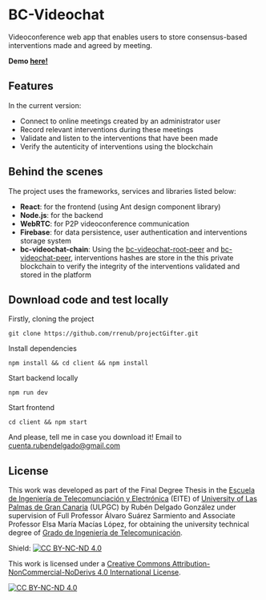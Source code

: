 # BC-Videochat

Videoconference web app that enables users to store consensus-based interventions made and agreed by meeting.

**Demo [here!](https://bc-videochat.herokuapp.com/dashboard)**

## Features

In the current version:
* Connect to online meetings created by an administrator user
* Record relevant interventions during these meetings
* Validate and listen to the interventions that have been made 
* Verify the autenticity of interventions using the blockchain 

## Behind the scenes

The project uses the frameworks, services and libraries listed below:
* **React**: for the frontend (using Ant design component library)
* **Node.js**: for the backend
* **WebRTC**: for P2P videoconference communication
* **Firebase**: for data persistence, user authentication and interventions storage system
* **bc-videochat-chain**: Using the [bc-videochat-root-peer](https://github.com/rrenub/bc-videochat-peer) and [bc-videochat-peer](https://github.com/rrenub/bc-videochat-root-peer), interventions hashes are store in the this private blockchain to verify the integrity of the interventions validated and stored in the platform

## Download code and test locally

Firstly, cloning the project

```
git clone https://github.com/rrenub/projectGifter.git
```

Install dependencies

```
npm install && cd client && npm install
```

Start backend locally

```
npm run dev
```

Start frontend

```
cd client && npm start
```

And please, tell me in case you download it! Email to cuenta.rubendelgado@gmail.com

## License

This work was developed as part of the Final Degree Thesis in the [Escuela de Ingeniería de Telecomunciación y Electrónica](https://eite.ulpgc.es/index.php/es/) (EITE) of [University of Las Palmas de Gran Canaria](https://www.ulpgc.es/) (ULPGC) by Rubén Delgado González under supervision of Full Professor Álvaro Suárez Sarmiento and Associate Professor Elsa María Macías López, for obtaining the university technical degree of [Grado de Ingeniería de Telecomunicación](https://www2.ulpgc.es/plan-estudio/4037).

Shield: [![CC BY-NC-ND 4.0][cc-by-nc-nd-shield]][cc-by-nc-nd]

This work is licensed under a
[Creative Commons Attribution-NonCommercial-NoDerivs 4.0 International License][cc-by-nc-nd].

[![CC BY-NC-ND 4.0][cc-by-nc-nd-image]][cc-by-nc-nd]

[cc-by-nc-nd]: http://creativecommons.org/licenses/by-nc-nd/4.0/
[cc-by-nc-nd-image]: https://licensebuttons.net/l/by-nc-nd/4.0/88x31.png
[cc-by-nc-nd-shield]: https://img.shields.io/badge/License-CC%20BY--NC--ND%204.0-lightgrey.svg
